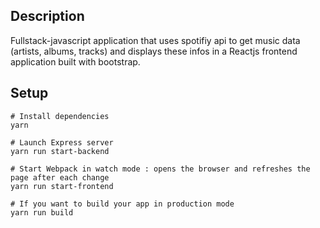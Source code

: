 ## Description

Fullstack-javascript application that uses spotifiy api to get music data (artists, albums, tracks) and displays these infos in a Reactjs frontend application built with bootstrap. 

## Setup

```
# Install dependencies
yarn 

# Launch Express server
yarn run start-backend

# Start Webpack in watch mode : opens the browser and refreshes the page after each change 
yarn run start-frontend

# If you want to build your app in production mode
yarn run build
```

